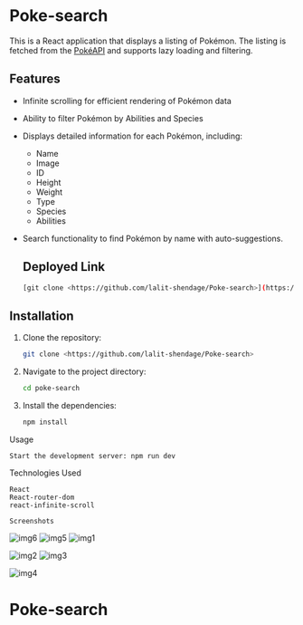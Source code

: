 # Poke-search

This is a React application that displays a listing of Pokémon. The listing is fetched from the [PokéAPI](https://pokeapi.co/) and supports lazy loading and filtering.

## Features

- Infinite scrolling for efficient rendering of Pokémon data
- Ability to filter Pokémon by Abilities and Species
- Displays detailed information for each Pokémon, including:
  - Name
  - Image
  - ID
  - Height
  - Weight
  - Type
  - Species
  - Abilities
- Search functionality to find Pokémon by name with auto-suggestions.

  ## Deployed Link

   ```bash
   [git clone <https://github.com/lalit-shendage/Poke-search>](https://poke-search-l.netlify.app/)

## Installation

1. Clone the repository:

   ```bash
   git clone <https://github.com/lalit-shendage/Poke-search>


2. Navigate to the project directory:
     ```bash
    cd poke-search

3. Install the dependencies:
     ```bash
    npm install

Usage

    Start the development server: npm run dev



Technologies Used

    React
    React-router-dom
    react-infinite-scroll

    Screenshots
![img6](https://github.com/lalit-shendage/Poke-search/blob/main/screenshots/Screenshot%20(1102).png)
![img5](https://github.com/lalit-shendage/Poke-search/blob/main/screenshots/Screenshot%20(1103).png)
![img1](https://github.com/lalit-shendage/Poke-search/blob/main/screenshots/Screenshot%20(1104).png)

![img2](https://github.com/lalit-shendage/Poke-search/blob/main/screenshots/Screenshot%20(1106).png)
![img3](https://github.com/lalit-shendage/Poke-search/blob/main/screenshots/Screenshot%20(1107).png)

![img4](https://github.com/lalit-shendage/Poke-search/blob/main/screenshots/Screenshot%20(1108).png)

# Poke-search
